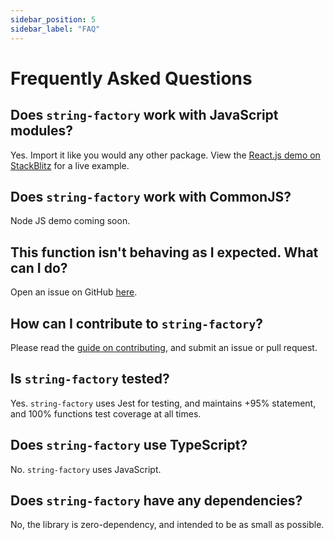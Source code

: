 ```yaml
---
sidebar_position: 5
sidebar_label: "FAQ"
---
```


# Frequently Asked Questions

## Does `string-factory` work with JavaScript modules?
Yes. Import it like you would any other package. View the [React.js demo on StackBlitz](https://stackblitz.com/edit/string-factory-demo?file=src/App.js) for a live example.

## Does `string-factory` work with CommonJS?
Node JS demo coming soon.

## This function isn't behaving as I expected. What can I do?
Open an issue on GitHub [here](https://github.com/sandypockets/string-factory/issues).

## How can I contribute to `string-factory`?
Please read the [guide on contributing](../contributing), and submit an issue or pull request.

## Is `string-factory` tested? 
Yes. `string-factory` uses Jest for testing, and maintains +95% statement, and 100% functions test coverage at all times.

## Does `string-factory` use TypeScript?
No. `string-factory` uses JavaScript.

## Does `string-factory` have any dependencies?
No, the library is zero-dependency, and intended to be as small as possible.